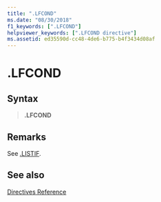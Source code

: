 ```yaml
---
title: ".LFCOND"
ms.date: "08/30/2018"
f1_keywords: [".LFCOND"]
helpviewer_keywords: [".LFCOND directive"]
ms.assetid: ed35590d-cc48-4de6-b775-b4f3434d08af
---
```

# .LFCOND

## Syntax

> **.LFCOND**

## Remarks

See [.LISTIF](../../assembler/masm/dot-listif.md).

## See also

[Directives Reference](../../assembler/masm/directives-reference.md)<br/>